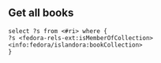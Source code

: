 ## Get all books

```
select ?s from <#ri> where {
?s <fedora-rels-ext:isMemberOfCollection> <info:fedora/islandora:bookCollection>
}
```

